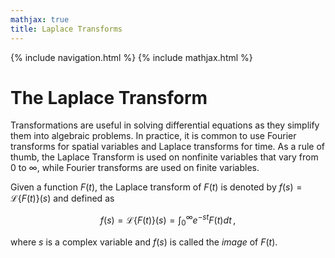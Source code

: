 ```yaml
---
mathjax: true
title: Laplace Transforms
---
```

{% include navigation.html %}
{% include mathjax.html %}

# The Laplace Transform

Transformations are useful in solving differential equations as they simplify them into algebraic problems. In practice, it is common to use Fourier transforms for spatial variables and Laplace transforms for time. As a rule of thumb, the Laplace Transform is used on nonfinite variables that vary from $0$ to $\infty$, while Fourier transforms are used on finite variables.

Given a function $F(t)$, the Laplace transform of $F(t)$ is denoted by $f(s) = \mathcal{L}\{F(t)\}(s)$ and defined as

$$ \begin{equation} f(s) = \mathcal{L}\{F(t)\}(s) = \int_{0}^{\infty} e^{-st}F(t)dt \end{equation} \,, $$

where $s$ is a complex variable and $f(s)$ is called the _image_ of $F(t)$.
